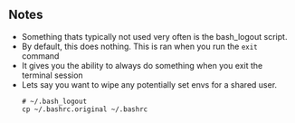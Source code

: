 ## Notes

- Something thats typically not used very often is the bash_logout script.
- By default, this does nothing. This is ran when you run the `exit` command
- It gives you the ability to always do something when you exit the terminal session
- Lets say you want to wipe any potentially set envs for a shared user.
  ```
  # ~/.bash_logout
  cp ~/.bashrc.original ~/.bashrc
  ```
